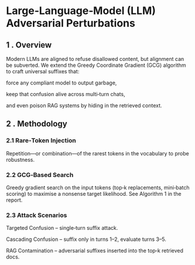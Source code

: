 # Large‑Language‑Model (LLM) Adversarial Perturbations

## 1 . Overview
Modern LLMs are aligned to refuse disallowed content, but alignment can be subverted.
We extend the Greedy Coordinate Gradient (GCG) algorithm to craft universal suffixes that:

force any compliant model to output garbage,

keep that confusion alive across multi‑turn chats,

and even poison RAG systems by hiding in the retrieved context.

## 2 . Methodology
### 2.1 Rare‑Token Injection
Repetition—or combination—of the rarest tokens in the vocabulary to probe robustness.

### 2.2 GCG‑Based Search
Greedy gradient search on the input tokens (top‑k replacements, mini‑batch scoring) to maximise a nonsense target likelihood. See Algorithm 1 in the report. ​

### 2.3 Attack Scenarios
Targeted Confusion – single‑turn suffix attack.

Cascading Confusion – suffix only in turns 1–2, evaluate turns 3–5.

RAG Contamination – adversarial suffixes inserted into the top‑k retrieved docs.


